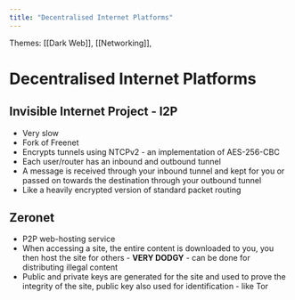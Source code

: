 ```yaml
---
title: "Decentralised Internet Platforms"
---
```

Themes: [[Dark Web]], [[Networking]], 

# Decentralised Internet Platforms
## Invisible Internet Project - I2P
- Very slow
- Fork of Freenet
- Encrypts tunnels using NTCPv2 - an implementation of AES-256-CBC
- Each user/router has an inbound and outbound tunnel
- A message is received through your inbound tunnel and kept for you or passed on towards the destination through your outbound tunnel
- Like a heavily encrypted version of standard packet routing

## Zeronet
- P2P web-hosting service
- When accessing a site, the entire content is downloaded to you, you then host the site for others - **VERY DODGY** - can be done for distributing illegal content 
- Public and private keys are generated for the site and used to prove the integrity of the site, public key also used for identification - like Tor